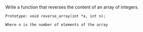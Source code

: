  Write a function that reverses the content of an array of integers.



    Prototype: void reverse_array(int *a, int n);

    Where n is the number of elements of the array


